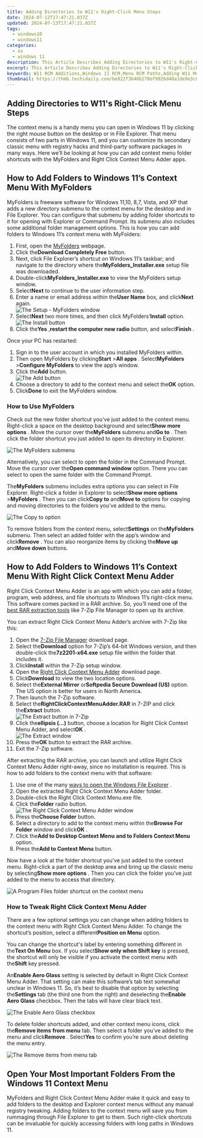 ```yaml
---
title: Adding Directories to W11's Right-Click Menu Steps
date: 2024-07-12T17:47:21.037Z
updated: 2024-07-13T17:47:21.037Z
tags:
  - windows10
  - windows11
categories:
  - os
  - windows 11
description: This Article Describes Adding Directories to W11's Right-Click Menu Steps
excerpt: This Article Describes Adding Directories to W11's Right-Click Menu Steps
keywords: W11 RCM Additions,Windows 11 RCM,Menu RCM Paths,Adding W11 Menu,Right-Click Cmd Add,Steps for Dir in RCM,Directory Integration W11
thumbnail: https://thmb.techidaily.com/be822f3b46b270ef9926d48a1de9e3c012d7d2f35db231a8565a98612ff678d9.jpg
---
```


## Adding Directories to W11's Right-Click Menu Steps

 The context menu is a handy menu you can open in Windows 11 by clicking the right mouse button on the desktop or in File Explorer. That menu consists of two parts in Windows 11, and you can customize its secondary classic menu with registry hacks and third-party software packages in many ways. Here we’ll be looking at how you can add context menu folder shortcuts with the MyFolders and Right Click Context Menu Adder apps.

## How to Add Folders to Windows 11’s Context Menu With MyFolders

 MyFolders is freeware software for Windows 11,10, 8,7, Vista, and XP that adds a new directory submenu to the context menu for the desktop and in File Explorer. You can configure that submenu by adding folder shortcuts to it for opening with Explorer or Command Prompt. Its submenu also includes some additional folder management options. This is how you can add folders to Windows 11’s context menu with MyFolders:

1. First, open the [MyFolders](https://www.coretechnologies.com/products/MyFolders/) webpage.
2. Click the**Download Completely Free** button.
3. Next, click File Explorer’s shortcut on Windows 11’s taskbar; and navigate to the directory where the**MyFolders\_Installer.exe** setup file was downloaded.
4. Double-click**MyFolders\_Installer.exe** to view the MyFolders setup window.
5. Select**Next** to continue to the user information step.
6. Enter a name or email address within the**User Name** box, and click**Next** again.  
![The Setup - MyFolders window](https://static1.makeuseofimages.com/wordpress/wp-content/uploads/2023/03/setup-myfolder-option.jpg)
7. Select**Next** two more times, and then click MyFolders’**Install** option.  
![The Install button](https://static1.makeuseofimages.com/wordpress/wp-content/uploads/2023/03/the-install-option.jpg)
8. Click the**Yes** ,**restart the computer now radio** button, and select**Finish** .

Once your PC has restarted:

1. Sign in to the user account in which you installed MyFolders within.
2. Then open MyFolders by clicking**Start** \>**All apps** . Select**MyFolders** \>**Configure MyFolders** to view the app’s window.
3. Click the**Add** button.  
![The Add button](https://static1.makeuseofimages.com/wordpress/wp-content/uploads/2023/03/the-add-button.jpg)
4. Choose a directory to add to the context menu and select the**OK** option.
5. Click**Done** to exit the MyFolders window.

### How to Use MyFolders

 Check out the new folder shortcut you’ve just added to the context menu. Right-click a space on the desktop background and select**Show more options** . Move the cursor over the**MyFolders** submenu and**Go to** . Then click the folder shortcut you just added to open its directory in Explorer.

![The MyFolders submenu](https://static1.makeuseofimages.com/wordpress/wp-content/uploads/2023/03/myfolders-submenu.jpg)

 Alternatively, you can select to open the folder in the Command Prompt. Move the cursor over the**Open command window** option. There you can select to open the same folder with the Command Prompt.

 The**MyFolders** submenu includes extra options you can select in File Explorer. Right-click a folder in Explorer to select**Show more options** \>**MyFolders** . Then you can click**Copy to** and**Move to** options for copying and moving directories to the folders you’ve added to the menu.

![The Copy to option](https://static1.makeuseofimages.com/wordpress/wp-content/uploads/2023/03/copy-to-option.jpg)

 To remove folders from the context menu, select**Settings** on the**MyFolders** submenu. Then select an added folder with the app’s window and click**Remove** . You can also reorganize items by clicking the**Move up** and**Move down** buttons.

## How to Add Folders to Windows 11’s Context Menu With Right Click Context Menu Adder

 Right Click Context Menu Adder is an app with which you can add a folder, program, web address, and file shortcuts to Windows 11’s right-click menu. This software comes packed in a RAR archive. So, you’ll need one of the [best RAR extraction tools](https://www.makeuseof.com/tag/how-to-open-rar-files/) like 7-Zip File Manager to open up its archive.

 You can extract Right Click Context Menu Adder’s archive with 7-Zip like this:

1. Open the [7-Zip File Manager](https://www.7-zip.org/) download page.
2. Select the**Download** option for 7-Zip’s 64-bit Windows version, and then double-click the**7z2201-x64.exe** setup file within the folder that includes it.
3. Click**Install** within the 7-Zip setup window.
4. Open the [Right Click Context Menu Adder](https://www.softpedia.com/get/System/OS-Enhancements/Right-Click-Context-Menu-Adder.shtml#sgal%5F0) download page.
5. Click**Download** to view the two location options.
6. Select the**External Mirror** or**Softpedia Secure Download (US)** option. The US option is better for users in North America.
7. Then launch the 7-Zip software.
8. Select the**RightClickContextMenuAdder.RAR** in 7-ZIP and click the**Extract** button.  
![The Extract button in 7-Zip](https://static1.makeuseofimages.com/wordpress/wp-content/uploads/2023/03/a-rar-archive.jpg)
9. Click the**ellipsis (…)** button, choose a location for Right Click Context Menu Adder, and select**OK** .  
![The Extract window](https://static1.makeuseofimages.com/wordpress/wp-content/uploads/2023/03/the-extract-window2.jpg)
10. Press the**OK** button to extract the RAR archive.
11. Exit the 7-Zip software.

 After extracting the RAR archive, you can launch and utilize Right Click Context Menu Adder right-away, since no installation is required. This is how to add folders to the context menu with that software:

1. Use one of the many [ways to open the Windows File Explorer](https://www.makeuseof.com/windows-open-file-explorer/) .
2. Open the extracted Right Click Context Menu Adder folder.
3. Double-click the Right Click Context Menu.exe file.
4. Click the**Folder** radio button.  
![The Right Click Context Menu Adder window](https://static1.makeuseofimages.com/wordpress/wp-content/uploads/2023/03/right-click-context-menu-adder-window.jpg)
5. Press the**Choose Folder** button.
6. Select a directory to add to the context menu within the**Browse For Folder** window and click**OK** .
7. Click the**Add to Desktop Context Menu** **and to Folders Context Menu** option.
8. Press the**Add to Context Menu** button.

 Now have a look at the folder shortcut you’ve just added to the context menu. Right-click a part of the desktop area and bring up the classic menu by selecting**Show more options** . Then you can click the folder you’ve just added to the menu to access that directory.

![A Program Files folder shortcut on the context menu](https://static1.makeuseofimages.com/wordpress/wp-content/uploads/2023/03/program-files-folder-shortcut.jpg)

### How to Tweak Right Click Context Menu Adder

 There are a few optional settings you can change when adding folders to the context menu with Right Click Context Menu Adder. To change the shortcut’s position, select a different**Position on Menu** option.

 You can change the shortcut's label by entering something different in the**Text On Menu** box. If you select**Show only when Shift key** is pressed, the shortcut will only be visible if you activate the context menu with the**Shift** key pressed.

 An**Enable Aero Glass** setting is selected by default in Right Click Context Menu Adder. That setting can make this software’s tab text somewhat unclear in Windows 11\. So, it’s best to disable that option by selecting the**Settings** tab (the third one from the right) and deselecting the**Enable Aero Glass** checkbox. Then the tabs will have clear black text.

![The Enable Aero Glass checkbox](https://static1.makeuseofimages.com/wordpress/wp-content/uploads/2023/03/the-enable-aero-glass-setting.jpg)

 To delete folder shortcuts added, and other context menu icons, click the**Remove items** **from menu** tab. Then select a folder you’ve added to the menu and click**Remove** . Select**Yes** to confirm you’re sure about deleting the menu entry.

![The Remove items from menu tab](https://static1.makeuseofimages.com/wordpress/wp-content/uploads/2023/03/remove-items-from-menu-tab.jpg)

## Open Your Most Important Folders From the Windows 11 Context Menu

 MyFolders and Right Click Context Menu Adder make it quick and easy to add folders to the desktop and Explorer context menus without any manual registry tweaking. Adding folders to the context menu will save you from rummaging through File Explorer to get to them. Such right-click shortcuts can be invaluable for quickly accessing folders with long paths in Windows 11.

<ins class="adsbygoogle"
     style="display:block"
     data-ad-format="autorelaxed"
     data-ad-client="ca-pub-7571918770474297"
     data-ad-slot="1223367746"></ins>



<ins class="adsbygoogle"
     style="display:block"
     data-ad-client="ca-pub-7571918770474297"
     data-ad-slot="8358498916"
     data-ad-format="auto"
     data-full-width-responsive="true"></ins>




